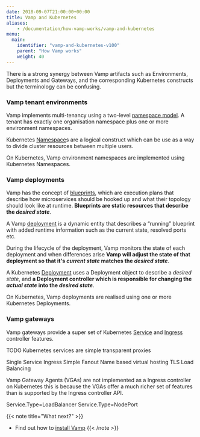 ```yaml
---
date: 2018-09-07T21:00:00+00:00
title: Vamp and Kubernetes
aliases:
    - /documentation/how-vamp-works/vamp-and-kubernetes
menu:
  main:
    identifier: "vamp-and-kubernetes-v100"
    parent: "How Vamp works"
    weight: 40
---
```


There is a strong synergy between Vamp artifacts such as Environments, Deployments and Gateways, and the corresponding Kubernetes constructs but the terminology can be confusing.

### Vamp tenant environments

Vamp implements multi-tenancy using a two-level [namespace model](/documentation/how-vamp-works/v1.0.0/concepts-and-components/#namespaces). A tenant has exactly one organisation namespace plus one or more environment namespaces.

Kubernetes [Namespace](https://kubernetes.io/docs/concepts/overview/working-with-objects/namespaces/)s are a logical construct which can be use as a way to divide cluster resources between multiple users.

On Kubernetes, Vamp environment namespaces are implemented using Kubernetes Namespaces.

### Vamp deployments

Vamp has the concept of [blueprints](/documentation/using-vamp/v1.0.0/blueprints), which are execution plans that describe how microservices should be hooked up and what their topology should look like at runtime. **Blueprints are static resources that describe the *desired state***.

A Vamp [deployment](/documentation/using-vamp/v1.0.0/deployments) is a dynamic entity that describes a “running” blueprint with added runtime information such as the current state, resolved ports etc.

During the lifecycle of the deployment, Vamp monitors the state of each deployment and when differences arise **Vamp will adjust the state of that deployment so that it's *current state* matches the *desired state***.

A Kubernetes [Deployment](https://kubernetes.io/docs/concepts/workloads/controllers/deployment/) uses a Deployment object to describe a *desired state*, and **a Deployment controller which is responsible for changing the *actual state* into the *desired state***.

On Kubernetes, Vamp deployments are realised using one or more Kubernetes Deployments.

### Vamp gateways

Vamp gateways provide a super set of Kubernetes [Service](https://kubernetes.io/docs/concepts/services-networking/service/) and [Ingress](https://kubernetes.io/docs/concepts/services-networking/ingress/) controller features.

TODO Kubernetes services are simple transparent proxies 

Single Service Ingress
Simple Fanout 
Name based virtual hosting
TLS
Load Balancing

Vamp Gateway Agents (VGAs) are not implemented as a Ingress controller on Kubernetes this is because the VGAs offer a much richer set of features than is supported by the Ingress controller API.

Service.Type=LoadBalancer
Service.Type=NodePort


{{< note title="What next?" >}}
* Find out how to [install Vamp](/documentation/installation/v1.0.0/overview)
{{< /note >}}
